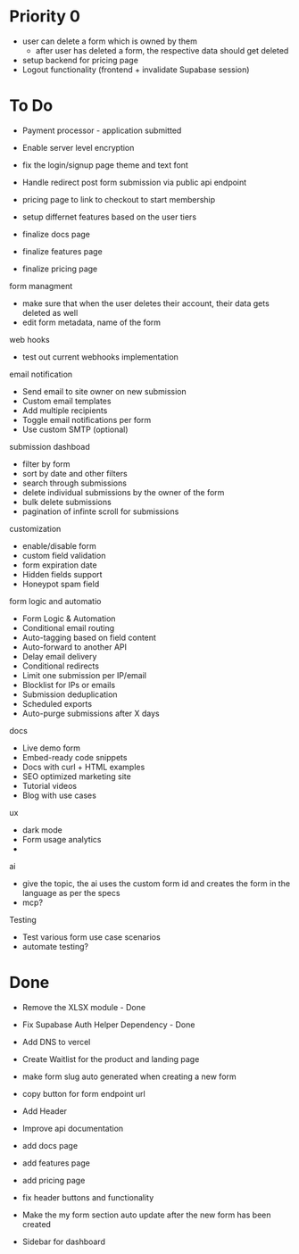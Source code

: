 # Priority 0
- user can delete a form which is owned by them
    - after user has deleted a form, the respective data should get deleted
- setup backend for pricing page
- Logout functionality (frontend + invalidate Supabase session) 

# To Do
- Payment processor - application submitted
- Enable server level encryption
- fix the login/signup page theme and text font
- Handle redirect post form submission via public api endpoint
- pricing page to link to checkout to start membership 
- setup differnet features based on the user tiers

- finalize docs page
- finalize features page
- finalize pricing page

form managment 
- make sure that when the user deletes their account, their data gets deleted as well
- edit form metadata, name of the form

web hooks
- test out current webhooks implementation

email notification
- Send email to site owner on new submission
- Custom email templates
- Add multiple recipients
- Toggle email notifications per form
- Use custom SMTP (optional)

submission dashboad
- filter by form
- sort by date and other filters
- search through submissions 
- delete individual submissions by the owner of the form
- bulk delete submissions
- pagination of infinte scroll for submissions

customization 
- enable/disable form
- custom field validation
- form expiration date
- Hidden fields support
- Honeypot spam field 


form logic and automatio
- Form Logic & Automation
- Conditional email routing
- Auto-tagging based on field content
- Auto-forward to another API
- Delay email delivery
- Conditional redirects
- Limit one submission per IP/email
- Blocklist for IPs or emails
- Submission deduplication
- Scheduled exports
- Auto-purge submissions after X days

docs
- Live demo form
- Embed-ready code snippets
- Docs with curl + HTML examples
- SEO optimized marketing site
- Tutorial videos
- Blog with use cases

ux
- dark mode
- Form usage analytics
- 

ai 
- give the topic, the ai uses the custom form id and creates the form in the language as per the specs
- mcp?

Testing
- Test various form use case scenarios
- automate testing?



# Done

- Remove the XLSX module - Done
- Fix Supabase Auth Helper Dependency - Done
- Add DNS to vercel
- Create Waitlist for the product and landing page
- make form slug auto generated when creating a new form
- copy button for form endpoint url
- Add Header

- Improve api documentation
- add docs page
- add features page
- add pricing page
- fix header buttons and functionality
- Make the my form section auto update after the new form has been created
- Sidebar for dashboard
